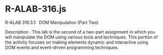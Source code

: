 # R-ALAB-316.js
R-ALAB 316.3.1: 
 DOM Manipulation (Part Two)

Description :
This lab is the second of a two-part assignment in which you will manipulate the DOM using various tools and techniques. This portion of the activity focuses on  making elements dynamic and interactive using DOM events and event-driven programming techniques.
